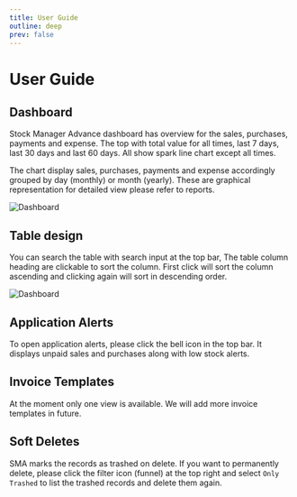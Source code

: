 ```yaml
---
title: User Guide
outline: deep
prev: false
---
```


# User Guide

## Dashboard

Stock Manager Advance dashboard has overview for the sales, purchases, payments and expense. The top with total value for all times, last 7 days, last 30 days and last 60 days. All show spark line chart except all times.

The chart display sales, purchases, payments and expense accordingly grouped by day (monthly) or month (yearly). These are graphical representation for detailed view please refer to reports.

![Dashboard](/screenshots/dashboard.png)

## Table design

You can search the table with search input at the top bar, The table column heading are clickable to sort the column. First click will sort the column ascending and clicking again will sort in descending order.

![Dashboard](/screenshots/sales.png)

## Application Alerts

To open application alerts, please click the bell icon in the top bar. It displays unpaid sales and purchases along with low stock alerts.

## Invoice Templates

At the moment only one view is available. We will add more invoice templates in future.

## Soft Deletes

SMA marks the records as trashed on delete. If you want to permanently delete, please click the filter icon (funnel) at the top right and select `Only Trashed` to list the trashed records and delete them again.
